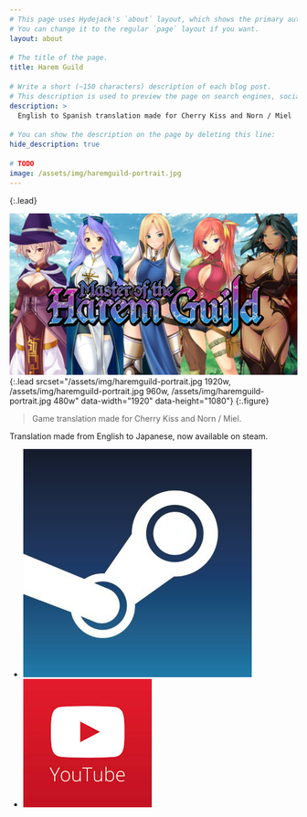 ```yaml
---
# This page uses Hydejack's `about` layout, which shows the primary author's picture and about text at the top.
# You can change it to the regular `page` layout if you want.
layout: about

# The title of the page.
title: Harem Guild

# Write a short (~150 characters) description of each blog post.
# This description is used to preview the page on search engines, social media, etc.
description: >
  English to Spanish translation made for Cherry Kiss and Norn / Miel

# You can show the description on the page by deleting this line:
hide_description: true

# TODO
image: /assets/img/haremguild-portrait.jpg
---
```

{:.lead}

![Screenshot](/assets/img/haremguild-portrait.jpg){:.lead srcset="/assets/img/haremguild-portrait.jpg 1920w, /assets/img/haremguild-portrait.jpg 960w, /assets/img/haremguild-portrait.jpg 480w" data-width="1920" data-height="1080"}
{:.figure}

> Game translation made for Cherry Kiss and Norn / Miel.

Translation made from English to Japanese, now available on steam.

<ul>
  <li>
    <a href="https://store.steampowered.com/app/803040/Master_of_the_Harem_Guild/" target="_blank">
        <img class="game-social" src="/assets/img/steam-small.jpg"/>
    </a>
  </li>

  <li>
    <a href="https://www.youtube.com/watch?v=R8arCtvKKO8&t" target="_blank">
        <img class="game-social" src="/assets/img/youtube-small.jpg"/>
    </a>
  </li>
  
</ul>
